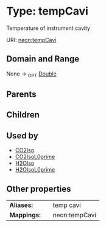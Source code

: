 
# Type: tempCavi


Temperature of instrument cavity

URI: [neon:tempCavi](https://data.neonscience.org/tempCavi)


## Domain and Range

None ->  <sub>OPT</sub> [Double](types/Double.md)

## Parents


## Children


## Used by

 * [CO2Iso](CO2Iso.md)
 * [CO2IsoL0prime](CO2IsoL0prime.md)
 * [H2OIso](H2OIso.md)
 * [H2OIsoL0prime](H2OIsoL0prime.md)

## Other properties

|  |  |  |
| --- | --- | --- |
| **Aliases:** | | temp cavi |
| **Mappings:** | | neon:tempCavi |

